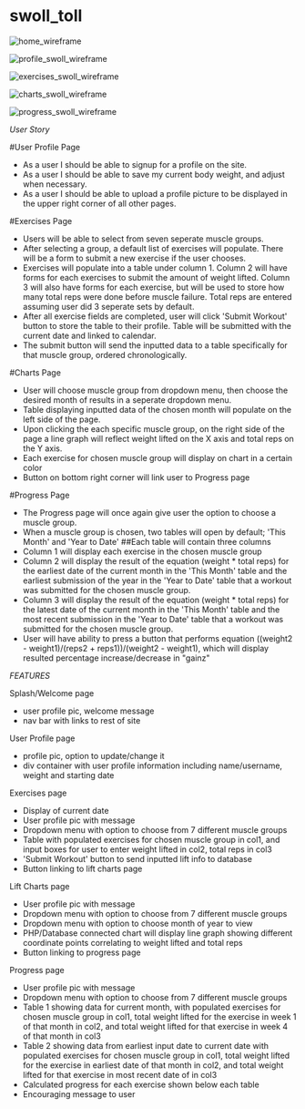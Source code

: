 # swoll_toll

![home_wireframe](https://user-images.githubusercontent.com/28022683/28089308-9705976c-6656-11e7-8dd3-8682986fa202.png)

![profile_swoll_wireframe](https://user-images.githubusercontent.com/28022683/28127522-e2973948-66fa-11e7-91d9-1b4d9ff1148d.png)

![exercises_swoll_wireframe](https://user-images.githubusercontent.com/28022683/28127537-e748fe5e-66fa-11e7-9df3-6ddcfe0727d8.png)

![charts_swoll_wireframe](https://user-images.githubusercontent.com/28022683/28127542-eadc859a-66fa-11e7-9420-06fff6900fbe.png)

![progress_swoll_wireframe](https://user-images.githubusercontent.com/28022683/28127549-f06d2834-66fa-11e7-8332-4c192be5e9e7.png)


*User Story*

#User Profile Page
- As a user I should be able to signup for a profile on the site.
- As a user I should be able to save my current body weight, and adjust when necessary.
- As a user I should be able to upload a profile picture to be displayed in the upper right corner of all other pages.

#Exercises Page
- Users will be able to select from seven seperate muscle groups.
- After selecting a group, a default list of exercises will populate. There will be a form to submit a new exercise if the       user chooses.
- Exercises will populate into a table under column 1. Column 2 will have forms for each exercises to submit the amount of       weight lifted. Column 3 will also have forms for each exercise, but will be used to store how many total reps were done       before muscle failure. Total reps are entered assuming user did 3 seperate sets by default. 
- After all exercise fields are completed, user will click 'Submit Workout' button to store the table to their profile. Table   will be submitted with the current date and linked to calendar.
- The submit button will send the inputted data to a table specifically for that muscle group, ordered chronologically.

#Charts Page
- User will choose muscle group from dropdown menu, then choose the desired month of results in a seperate dropdown menu.
- Table displaying inputted data of the chosen month will populate on the left side of the page. 
- Upon clicking the each specific muscle group, on the right side of the page a line graph will reflect weight lifted on the X   axis and total reps on the Y axis.
- Each exercise for chosen muscle group will display on chart in a certain color
- Button on bottom right corner will link user to Progress page

#Progress Page
- The Progress page will once again give user the option to choose a muscle group.
- When a muscle group is chosen, two tables will open by default; 'This Month' and 'Year to Date'
##Each table will contain three columns
- Column 1 will display each exercise in the chosen muscle group
- Column 2 will display the result of the equation (weight * total reps) for the earliest date of the current month in the       'This Month' table and the earliest submission of the year in the 'Year to Date' table that a workout was submitted for the   chosen muscle group. 
- Column 3 will display the result of the equation (weight * total reps) for the latest date of the current month in the 'This   Month' table and the most recent submission in the 'Year to Date' table that a workout was submitted for the chosen muscle     group. 
- User will have ability to press a button that performs equation ((weight2 - weight1)/(reps2 + reps1))/(weight2 - weight1),     which will display resulted percentage increase/decrease in "gainz"

*FEATURES*

Splash/Welcome page 
  - user profile pic, welcome message
  - nav bar with links to rest of site
  
User Profile page
  - profile pic, option to update/change it
  - div container with user profile information including name/username, weight and starting date
  
Exercises page
  - Display of current date
  - User profile pic with message
  - Dropdown menu with option to choose from 7 different muscle groups
  - Table with populated exercises for chosen muscle group in col1, and input boxes for user to enter weight lifted in col2,       total reps in col3
  - 'Submit Workout' button to send inputted lift info to database 
  - Button linking to lift charts page
  
Lift Charts page
  - User profile pic with message
  - Dropdown menu with option to choose from 7 different muscle groups
  - Dropdown menu with option to choose month of year to view
  - PHP/Database connected chart will display line graph showing different coordinate points correlating to weight lifted and     total reps
  - Button linking to progress page
  
Progress page
  - User profile pic with message
  - Dropdown menu with option to choose from 7 different muscle groups
  - Table 1 showing data for current month, with populated exercises for chosen muscle group in col1, total weight lifted for     the exercise in week 1 of that month in col2, and total weight lifted for that exercise in week 4 of that month in col3
  - Table 2 showing data from earliest input date to current date with populated exercises for chosen muscle group in col1,       total weight lifted for the exercise in earliest date of that month in col2, and total weight lifted for that exercise         in most recent date of in col3
  - Calculated progress for each exercise shown below each table
  - Encouraging message to user
